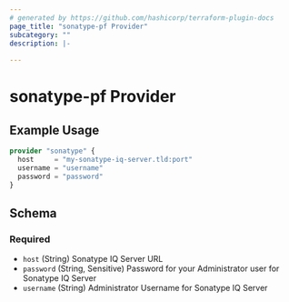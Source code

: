 ```yaml
---
# generated by https://github.com/hashicorp/terraform-plugin-docs
page_title: "sonatype-pf Provider"
subcategory: ""
description: |-
  
---
```


# sonatype-pf Provider



## Example Usage

```terraform
provider "sonatype" {
  host     = "my-sonatype-iq-server.tld:port"
  username = "username"
  password = "password"
}
```

<!-- schema generated by tfplugindocs -->
## Schema

### Required

- `host` (String) Sonatype IQ Server URL
- `password` (String, Sensitive) Password for your Administrator user for Sonatype IQ Server
- `username` (String) Administrator Username for Sonatype IQ Server
